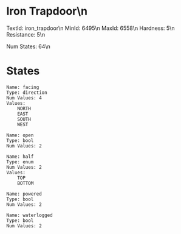 # Iron Trapdoor\n
TextId: iron_trapdoor\n
MinId: 6495\n
MaxId: 6558\n
Hardness: 5\n
Resistance: 5\n

Num States: 64\n
# States
```
Name: facing
Type: direction
Num Values: 4
Values:
    NORTH
    EAST
    SOUTH
    WEST

Name: open
Type: bool
Num Values: 2

Name: half
Type: enum
Num Values: 2
Values:
    TOP
    BOTTOM

Name: powered
Type: bool
Num Values: 2

Name: waterlogged
Type: bool
Num Values: 2
```